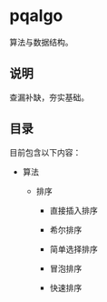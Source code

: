 # pqalgo

算法与数据结构。

## 说明

查漏补缺，夯实基础。

## 目录

目前包含以下内容：

+ 算法

    + 排序

        + 直接插入排序

        + 希尔排序

        + 简单选择排序

        + 冒泡排序

        + 快速排序
